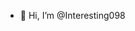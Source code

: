 - 👋 Hi, I’m @Interesting098

<!---
Interesting098/Interesting098 is a ✨ special ✨ repository because its `README.md` (this file) appears on your GitHub profile.
You can click the Preview link to take a look at your changes.
--->
